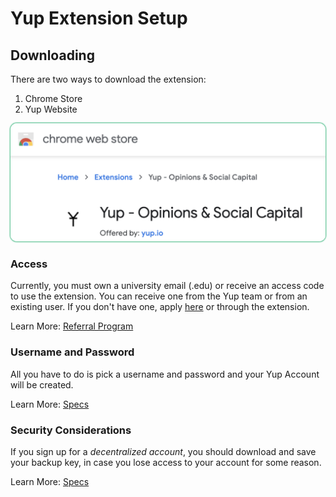 # Yup Extension Setup

## Downloading

There are two ways to download the extension:

1. Chrome Store
2. Yup Website

<img class="rounded-img" src="media/chromestore.png"></img>

### Access

Currently, you must own a university email (.edu) or receive an access code to use the extension. You can receive one from the Yup team or from an existing user. If you don't have one, apply [here](a) or through the extension.

Learn More: [Referral Program](/referral.md)

### Username and Password

All you have to do is pick a username and password and your Yup Account will be created.

Learn More: [Specs](/specs.md)

### Security Considerations

If you sign up for a *decentralized account*, you should download and save your backup key, in case you lose access to your account for some reason.

Learn More: [Specs](/specs.md)

</p>
</details>


<style>
.rounded-img {
  border-radius:10px;
  box-shadow: 0px 0px 2px 1px #42b983;
}
</style>
